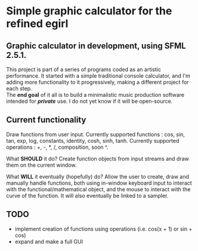 # Simple graphic calculator for the refined egirl

## Graphic calculator in development, using SFML 2.5.1.

This project is part of a series of programs coded as an artistic performance. It started with a simple traditional console calculator, and I'm adding more functionality to it progressively, making a different project for each step.\
The **end goal** of it all is to build a minimalistic music production software intended for _**private**_ use. I do not yet know if it will be open-source.

## Current functionality
Draw functions from user input. Currently supported functions : cos, sin, tan, exp, log, constants, identity, cosh, sinh, tanh. Currently supported operations : +, -, \*, /, composition, soon ^.

What **SHOULD** it do?
  Create function objects from input streams and draw them on the current window.

What **WILL** it eventually (hopefully) do?
  Allow the user to create, draw and manually handle functions, both using in-window keyboard input to interact with the functional/mathematical object, and the mouse to interact with the curve of the function. It will also eventually be linked to a sampler.

## TODO
  - implement creation of functions using operations (i.e. cos(x + 1) or sin + cos)
  - expand and make a full GUI